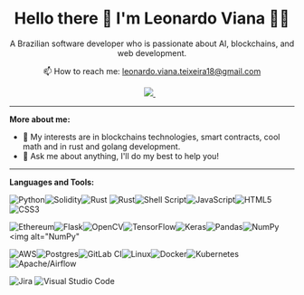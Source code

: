 
<h1 align='center'>
  Hello there 👋  I'm Leonardo Viana 👨‍💻
</h1>

<p align='center'>
  A Brazilian software developer who is passionate about AI, blockchains, and web development. 
</p>





<p align='center'>
  📫 How to reach me: <a href='mailto:leonardo.viana.teixeira18@gmail.com'>leonardo.viana.teixeira18@gmail.com</a>
</p>

<p align='center'>
  
  <a href="https://www.linkedin.com/in/leonardo-viana-teixeira/">
    <img src="https://img.shields.io/badge/linkedin-%230077B5.svg?&style=for-the-badge&logo=linkedin&logoColor=white" />
  </a>&nbsp;&nbsp;
  
</p>

<hr/>

**More about me:**

- 🤔 My interests are in blockchains technologies, smart contracts, cool math and in rust and golang development.
- 💬 Ask me about anything, I'll do my best to help you!

<hr/>

**Languages and Tools:**

<img alt="Python" src="https://img.shields.io/badge/python-%2314354C.svg?style=for-the-badge&logo=python&logoColor=white"/><img alt="Solidity" src="https://img.shields.io/badge/Solidity-e6e6e6?style=for-the-badge&logo=solidity&logoColor=black"/><img alt="Rust" src="https://img.shields.io/badge/Go-00ADD8?style=for-the-badge&logo=go&logoColor=white"/>
<img alt="Rust" src="https://img.shields.io/badge/rust-%23000000.svg?style=for-the-badge&logo=rust&logoColor=white"/><img alt="Shell Script" src="https://img.shields.io/badge/shell_script-%23121011.svg?style=for-the-badge&logo=gnu-bash&logoColor=white"/><img alt="JavaScript" src="https://img.shields.io/badge/javascript-%23323330.svg?style=for-the-badge&logo=javascript&logoColor=%23F7DF1E"/><img alt="HTML5" src="https://img.shields.io/badge/html5-%23E34F26.svg?style=for-the-badge&logo=html5&logoColor=white"/><img alt="CSS3" src="https://img.shields.io/badge/css3-%231572B6.svg?style=for-the-badge&logo=css3&logoColor=white"/>

<img alt="Ethereum" src="https://img.shields.io/badge/Ethereum-3C3C3D?style=for-the-badge&logo=Ethereum&logoColor=white"/><img alt="Flask" src="https://img.shields.io/badge/flask-%23000.svg?style=for-the-badge&logo=flask&logoColor=white"/><img alt="OpenCV" src="https://img.shields.io/badge/opencv-%23white.svg?style=for-the-badge&logo=opencv&logoColor=white"/><img alt="TensorFlow" src="https://img.shields.io/badge/TensorFlow-%23FF6F00.svg?style=for-the-badge&logo=TensorFlow&logoColor=white" /><img alt="Keras" src="https://img.shields.io/badge/Keras-%23D00000.svg?style=for-the-badge&logo=Keras&logoColor=white"/><img alt="Pandas" src="https://img.shields.io/badge/pandas-%23150458.svg?style=for-the-badge&logo=pandas&logoColor=white" /><img alt="NumPy" src="https://img.shields.io/badge/numpy-%23013243.svg?style=for-the-badge&logo=numpy&logoColor=white" /><img alt="NumPy"

<img alt="AWS" src="https://img.shields.io/badge/AWS-%23FF9900.svg?style=for-the-badge&logo=amazon-aws&logoColor=white"/><img alt="Postgres" src ="https://img.shields.io/badge/postgres-%23316192.svg?style=for-the-badge&logo=postgresql&logoColor=white"/><img alt="GitLab CI" src="https://img.shields.io/badge/GitLabCI-%23181717.svg?style=for-the-badge&logo=gitlab&logoColor=white"/><img alt="Linux" src="https://img.shields.io/badge/Linux-FCC624?style=for-the-badge&logo=linux&logoColor=black"><img alt="Docker" src="https://img.shields.io/badge/docker-%230db7ed.svg?style=for-the-badge&logo=docker&logoColor=white"/><img alt="Kubernetes" src="https://img.shields.io/badge/kubernetes-%23326ce5.svg?style=for-the-badge&logo=kubernetes&logoColor=white"/><img alt="Apache/Airflow" src="https://img.shields.io/badge/-apache%2Fairflow-green?style=for-the-badge"/>


<img alt="Jira" src="https://img.shields.io/badge/-Jira-darkblue?style=for-the-badge"/>

<img alt="Visual Studio Code" src="https://img.shields.io/badge/VisualStudioCode-0078d7.svg?style=for-the-badge&logo=visual-studio-code&logoColor=white"/>




